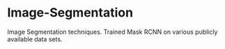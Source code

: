 # Image-Segmentation
Image Segmentation techniques. Trained Mask RCNN on various publicly available data sets.
